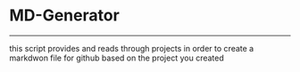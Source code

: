 # MD-Generator
--- 

this script provides and reads through projects in order to create a markdwon file for github based on the project you created
